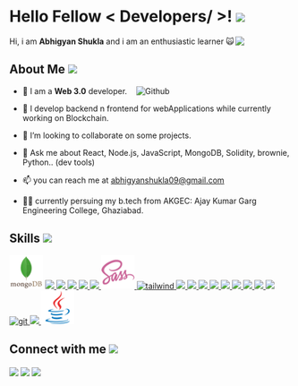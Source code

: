 <h1> Hello Fellow < Developers/ >! <img src = "https://raw.githubusercontent.com/MartinHeinz/MartinHeinz/master/wave.gif" width = 30px> </h1>
<p align='center'>
</p>

<div size='20px'>
  <span>Hi, i am <b>Abhigyan Shukla</b> and i am an enthusiastic learner 🙀</span>
  <img align="right" width="100" src="https://avatars.githubusercontent.com/u/94078836?v=4">
</div>

<h2> About Me <img src = "https://media0.giphy.com/media/KDDpcKigbfFpnejZs6/giphy.gif?cid=ecf05e47oy6f4zjs8g1qoiystc56cu7r9tb8a1fe76e05oty&rid=giphy.gif" width = 100px></h2>

<img width="55%" align="right" alt="Github" src="https://raw.githubusercontent.com/onimur/.github/master/.resources/git-header.svg" />

- 🔭 I am a **Web 3.0** developer.
  
- 🌱 I develop backend n frontend for webApplications while currently working on Blockchain.
  
- 👯 I’m looking to collaborate on some projects.
  
- 💬 Ask me about React, Node.js, JavaScript, MongoDB, Solidity, brownie, Python.. (dev tools)
  
- 📫 you can reach me at abhigyanshukla09@gmail.com

- 👨‍🎓 currently persuing my b.tech from AKGEC: Ajay Kumar Garg Engineering College, Ghaziabad.

<h2> Skills <img src = "https://media2.giphy.com/media/QssGEmpkyEOhBCb7e1/giphy.gif?cid=ecf05e47a0n3gi1bfqntqmob8g9aid1oyj2wr3ds3mg700bl&rid=giphy.gif" width = 32px> </h2>
<a href="" target="_blank" rel="noreferrer"> <img src="https://raw.githubusercontent.com/devicons/devicon/master/icons/mongodb/mongodb-original-wordmark.svg" alt="mongodb" width="60px"/></a> 
<a href="" > <img width ='60px' src ='https://utillities.netlify.app/ToolImages/express.png'> </a>
<a href=""> <img width ='60px' src ='https://raw.githubusercontent.com/rahulbanerjee26/githubAboutMeGenerator/main/icons/reactjs.svg'> </a>
<a href=""> <img width ='60px' src ='https://utillities.netlify.app/ToolImages/nodeJS.jpg'> </a>
<a href= "" <img width ='60px' src ='https://raw.githubusercontent.com/rahulbanerjee26/githubAboutMeGenerator/main/icons/javascript.svg'> </a>
<a href= ""> <img width ='60px' src ='https://raw.githubusercontent.com/rahulbanerjee26/githubAboutMeGenerator/main/icons/html.svg'> </a>
<a href= ""> <img width ='60px' src ='https://raw.githubusercontent.com/rahulbanerjee26/githubAboutMeGenerator/main/icons/css.svg'> </a>
<a href= ""> <img src="https://raw.githubusercontent.com/devicons/devicon/master/icons/sass/sass-original.svg" alt="sass" width="60" </a> 
<a href= ""> <img src="https://www.vectorlogo.zone/logos/tailwindcss/tailwindcss-icon.svg" alt="tailwind" width="60"/> </a>
<a href= ""> <img width ='60px' src ='https://utillities.netlify.app/ToolImages/brownie.jpg'> </a>
<a href= ""> <img width ='60px' src ='https://utillities.netlify.app/ToolImages/hardhat.png'> </a>
<a href= ""> <img width ='60px' src ='https://utillities.netlify.app/ToolImages/ethereumBlockchain.jpg'> </a>
<a href= ""> <img width ='60px' src = 'https://utillities.netlify.app/ToolImages/solidity.png'> </a>
<a href= ""> <img width ='60px' src ='https://utillities.netlify.app/ToolImages/ganache.jpg'> </a>
<a href= ""> <img width ='60px' src ='https://utillities.netlify.app/ToolImages/metamask.png'> </a>
<a href= ""> <img width ='60px' src ='https://utillities.netlify.app/ToolImages/babel.jpg'> </a>
<a href= ""> <img width ='60px' src ='https://utillities.netlify.app/ToolImages/nextJS.png'> </a>
<a href= ""> <img width ='60px' src ='https://utillities.netlify.app/ToolImages/vscode.png'> </a>
<a href= ""> <img src="https://www.vectorlogo.zone/logos/git-scm/git-scm-icon.svg" alt="git" width="60"/> </a>
<a href= ""> <img width ='60px' src ='https://raw.githubusercontent.com/rahulbanerjee26/githubAboutMeGenerator/main/icons/python.svg'> </a>
<a href= ""> <img src="https://raw.githubusercontent.com/devicons/devicon/master/icons/java/java-original.svg" alt="java" width="60"/> </a>


<h2> Connect with me <img src='https://raw.githubusercontent.com/ShahriarShafin/ShahriarShafin/main/Assets/handshake.gif' width="100px"> </h2>
<a href = 'https://twitter.com/pryansh_' target='_blank'> <img width = '32px' align= 'center' src="https://raw.githubusercontent.com/rahulbanerjee26/githubAboutMeGenerator/main/icons/twitter.svg"/></a> 
<span> <span/>
<span> <span/>
<a href = 'https://github.com/Abhigyan-Sh' target='_blank'> <img width = '32px' align= 'center' src="https://raw.githubusercontent.com/rahulbanerjee26/githubAboutMeGenerator/main/icons/github.svg"/></a> 
<span> <span/>
<span> <span/>
<a href = 'https://www.linkedin.com/in/abhigyan-shukla-057345252/' target='_blank'> <img width = '32px' align= 'center' src="https://raw.githubusercontent.com/rahulbanerjee26/githubAboutMeGenerator/main/icons/linked-in-alt.svg"/></a>
